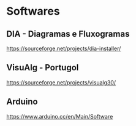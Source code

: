 # Softwares

## DIA - Diagramas e Fluxogramas

https://sourceforge.net/projects/dia-installer/

## VisuAlg - Portugol

https://sourceforge.net/projects/visualg30/

## Arduino

https://www.arduino.cc/en/Main/Software